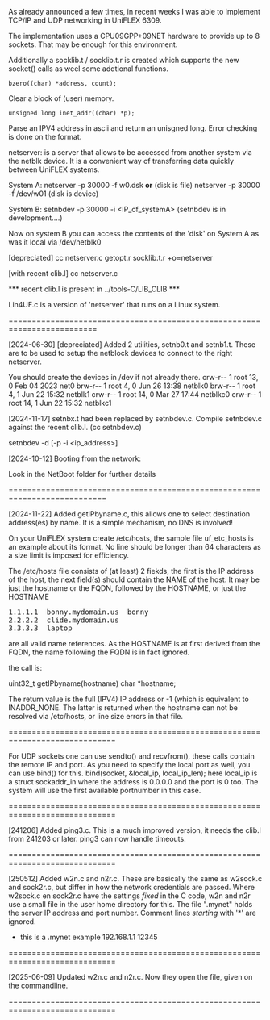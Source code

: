 
As already announced a few times, in recent weeks I was able to 
implement TCP/IP and UDP networking in UniFLEX 6309.

The implementation uses a CPU09GPP+09NET hardware to provide up
to 8 sockets. That may be enough for this environment.

Additionally a socklib.t / socklib.t.r is created which supports
the new socket() calls as weel some addtional functions.

    bzero((char) *address, count);

Clear a block of (user) memory.

    unsigned long inet_addr((char) *p);

Parse an IPV4 address in ascii and return an unisgned long.
Error checking is done on the format.


netserver: is a server that allows to be accessed from another system
via the netblk device. It is a convenient way of transferring data 
quickly between UniFLEX systems.

System A:
netserver -p 30000 -f w0.dsk    __or__      (disk is file)
netserver -p 30000 -f /dev/w01              (disk is device)

System B:
setnbdev -p 30000 -i <IP_of_systemA>        (setnbdev is in development....)

Now on system B you can access the contents of the 'disk'
on System A as was it local via /dev/netblk0

[depreciated] cc netserver.c getopt.r socklib.t.r +o=netserver 

[with recent clib.l]   cc netserver.c

***  recent clib.l is present in ../tools-C/LIB_CLIB ***

Lin4UF.c is a version of 'netserver' that runs on a Linux system.

=========================================================================

[2024-06-30]
[depreciated] Added 2 utilities, setnb0.t and setnb1.t. These are to be used to
setup the netblock devices to connect to the right netserver.

You should create the devices in /dev if not already there.
crw-r-- 1 root     13,  0 Feb 04  2023 net0
brw-r-- 1 root      4,  0 Jun 26 13:38 netblk0
brw-r-- 1 root      4,  1 Jun 22 15:32 netblk1
crw-r-- 1 root     14,  0 Mar 27 17:44 netblkc0
crw-r-- 1 root     14,  1 Jun 22 15:32 netblkc1

[2024-11-17]
setnbx.t had been replaced by setnbdev.c. Compile setnbdev.c against
the recent clib.l. (cc setnbdev.c)

setnbdev -d <netblkX> [-p <portno> -i <ip_address>]

[2024-10-12]
Booting from the network:

Look in the NetBoot folder for further details

===========================================================================

[2024-11-22]
Added  getIPbyname.c, this allows one to select destination address(es)
by name. It is a simple mechanism, no DNS is involved!

On your UniFLEX system create /etc/hosts, the sample file uf_etc_hosts is an
example about its format. No line should be longer than 64 characters as a
size limit is imposed for efficiency. 

The /etc/hosts file consists of (at least) 2 fiekds, the first is the IP address
of the host, the next field(s) should contain the NAME of the host. It may be just
the hostname or the FQDN, followed by the HOSTNAME, or just the HOSTNAME

<pre>
1.1.1.1  bonny.mydomain.us  bonny
2.2.2.2  clide.mydomain.us
3.3.3.3  laptop
</pre>
are all valid name references. As the HOSTNAME is at first derived from the FQDN,
the name following the FQDN is in fact ignored.

the call is:

uint32_t getIPbyname(hostname)
char *hostname;

The return value is the full (IPV4) IP address or -1 (which is equivalent to
INADDR_NONE. The latter is returned when the hostname can not be resolved
via /etc/hosts, or line size errors in that file.

=============================================================================

For UDP sockets one can use sendto() and recvfrom(), these calls contain the 
remote IP and port. As you need to specify the local port as well, you can use
bind() for this. bind(socket, &local_ip, local_ip_len);
here local_ip is a struct sockaddr_in where the address is 0.0.0.0 and the port
is 0 too. The system will use the first available portnumber in this case.

=============================================================================

[241206]
Added ping3.c. This is a much improved version, it needs the clib.l from
241203 or later. ping3 can now handle timeouts.

=============================================================================

[250512]
Added w2n.c and n2r.c. These are basically the same as w2sock.c and sock2r.c,
but differ in how the network credentials are passed. Where w2sock.c en sock2r.c
have the settings _fixed_ in the C code, w2n and n2r use a small file in the
user home directory for this. The file ".mynet" holds the server IP address and
port number. Comment lines _starting_ with '*' are ignored.

* this is a .mynet example
192.168.1.1 12345

=============================================================================

[2025-06-09]
Updated w2n.c and n2r.c. Now they open the file, given on the commandline.

=============================================================================


